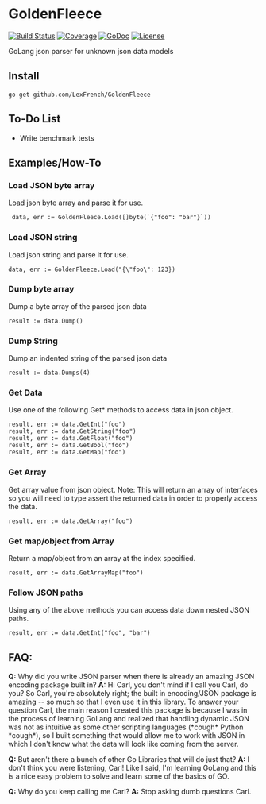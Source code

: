 # GoldenFleece
[![Build Status](https://travis-ci.org/LexFrench/GoldenFleece.svg?branch=master)](https://travis-ci.org/LexFrench/GoldenFleece)
[![Coverage](http://gocover.io/_badge/github.com/LexFrench/GoldenFleece)](http://gocover.io/github.com/LexFrench/GoldenFleece)
[![GoDoc](http://img.shields.io/badge/godoc-reference-blue.svg?style=flat)](https://godoc.org/github.com/LexFrench/GoldenFleece) [![License](https://img.shields.io/badge/license-GPL-lightgrey.svg)](https://github.com/LexFrench/GoldenFleece/blob/master/LICENSE)

GoLang json parser for unknown json data models

## Install

    go get github.com/LexFrench/GoldenFleece

## To-Do List
- Write benchmark tests

## Examples/How-To
### Load JSON byte array
Load json byte array and parse it for use.

     data, err := GoldenFleece.Load([]byte(`{"foo": "bar"}`))

### Load JSON string
Load json string and parse it for use.

    data, err := GoldenFleece.Load("{\"foo\": 123})

### Dump byte array
Dump a byte array of the parsed json data

    result := data.Dump()

### Dump String
Dump an indented string of the parsed json data

    result := data.Dumps(4)

### Get Data
Use one of the following Get* methods to access data in json object.

    result, err := data.GetInt("foo")
    result, err := data.GetString("foo")
    result, err := data.GetFloat("foo")
    result, err := data.GetBool("foo")
    result, err := data.GetMap("foo")

### Get Array
Get array value from json object.
Note: This will return an array of interfaces so you will need to type assert the returned data in order to properly access the data.

    result, err := data.GetArray("foo")

### Get map/object from Array
Return a map/object from an array at the index specified.

    result, err := data.GetArrayMap("foo")

### Follow JSON paths
Using any of the above methods you can access data down nested JSON paths.

    result, err := data.GetInt("foo", "bar")

## FAQ:
 **Q:** Why did you write JSON parser when there is already an amazing JSON encoding package built in?
 **A:** Hi Carl, you don't mind if I call you Carl, do you? So Carl, you're absolutely right; the built in encoding/JSON package is amazing -- so much so that I even use it in this library. To answer your question Carl, the main reason I created this package is because I was in the process of learning GoLang and realized that handling dynamic JSON was not as intuitive as some other scripting languages (\*cough* Python \*cough*), so I built something that would allow me to work with JSON in which I don't know what the data will look like coming from the server.

**Q:** But aren't there a bunch of other Go Libraries that will do just that?
**A:** I don't think you were listening, Carl! Like I said, I'm learning GoLang and this is a nice easy problem to solve and learn some of the basics of GO.

**Q:** Why do you keep calling me Carl?
**A:** Stop asking dumb questions Carl.
